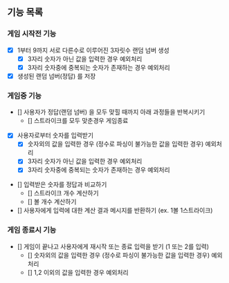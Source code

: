 ## 기능 목록

### 게임 시작전 기능
- [X] 1부터 9까지 서로 다른수로 이루어진 3자릿수 랜덤 넘버 생성
    - [X] 3자리 숫자가 아닌 값을 입력한 경우 예외처리
    - [X] 3자리 숫자중에 중복되는 숫자가 존재하는 경우 예외처리
- [X] 생성된 랜덤 넘버(정답) 를 저장

### 게임중 기능
- [] 사용자가 정답(랜덤 넘버) 을 모두 맞힐 때까지 아래 과정들을 반복시키기
    - [] 스트라이크를 모두 맞춘경우 게임종료
- [X] 사용자로부터 숫자를 입력받기
    - [X] 숫자외의 값을 입력한 경우 (정수로 파싱이 불가능한 값을 입력한 경우) 예외처리
    - [X] 3자리 숫자가 아닌 값을 입력한 경우 예외처리
    - [X] 3자리 숫자중에 중복되는 숫자가 존재하는 경우 예외처리
- [] 입력받은 숫자를 정답과 비교하기
    - [] 스트라이크 개수 계산하기
    - [] 볼 개수 계산하기
- [] 사용자에게 입력에 대한 계산 결과 메시지를 반환하기 (ex. 1볼 1스트라이크)

### 게임 종료시 기능
- [] 게임이 끝나고 사용자에게 재시작 또는 종료 입력을 받기 (1 또는 2를 입력)
    - [] 숫자외의 값을 입력한 경우 (정수로 파싱이 불가능한 값을 입력한 경우) 예외처리
    - [] 1,2 이외의 값을 입력한 경우 예외처리
